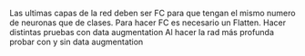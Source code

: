 Las ultimas capas de la red deben ser FC para que tengan el mismo numero de neuronas que de clases. Para hacer FC es necesario un Flatten.
Hacer distintas pruebas con data augmentation
Al hacer la rad más profunda probar con y sin data augmentation